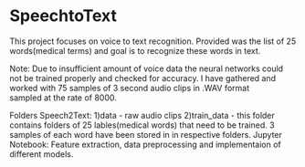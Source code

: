 # SpeechtoText
This project focuses on voice to text recognition. 
Provided was the list of 25 words(medical terms) and goal is to recognize 
these words in text.

Note: Due to insufficient amount of voice data the neural networks could not be
trained properly and checked for accuracy.
I have gathered and worked with 75 samples of 3 second audio clips in .WAV format \
sampled at the rate of 8000.

Folders
Speech2Text:
	1)data - raw audio clips
	2)train_data - this folder contains folders of 25 lables(medical words)
	  that need to be trained. 3 samples of each word have been stored in
	  in respective folders.
Jupyter Notebook: Feature extraction, data preprocessing and implementaion
of different models.

		
